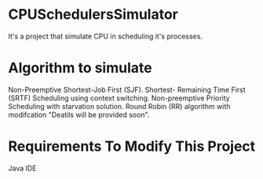 # CPUSchedulersSimulator
It's a project that simulate CPU in scheduling it's processes.

# Algorithm to simulate
Non-Preemptive Shortest-Job First (SJF).
Shortest- Remaining Time First (SRTF) Scheduling using context switching.
Non-preemptive Priority Scheduling with starvation solution.
Round Robin (RR) algorithm with modifcation "Deatils will be provided soon".

# Requirements To Modify This Project
Java IDE
